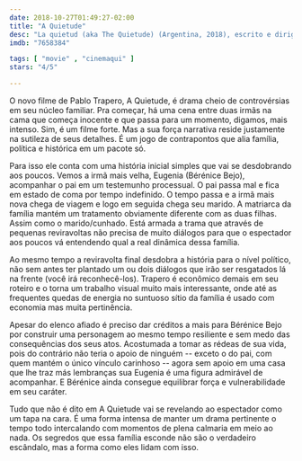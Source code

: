 ```yaml
---
date: 2018-10-27T01:49:27-02:00
title: "A Quietude"
desc: "La quietud (aka The Quietude) (Argentina, 2018), escrito e dirigido por Pablo Trapero, com Martina Gusman, Bérénice Bejo, Edgar Ramírez, Graciela Borges, Joaquín Furriel, Isidoro Tolcachir. Drama, atuação. #mostrasp"
imdb: "7658384"

tags: [ "movie" , "cinemaqui" ]
stars: "4/5"

---
```

O novo filme de Pablo Trapero, A Quietude, é drama cheio de controvérsias em seu núcleo familiar. Pra começar, há uma cena entre duas irmãs na cama que começa inocente e que passa para um momento, digamos, mais intenso. Sim, é um filme forte. Mas a sua força narrativa reside justamente na sutileza de seus detalhes. É um jogo de contrapontos que alia família, política e histórica em um pacote só.

Para isso ele conta com uma história inicial simples que vai se desdobrando aos poucos. Vemos a irmã mais velha, Eugenia (Bérénice Bejo), acompanhar o pai em um testemunho processual. O pai passa mal e fica em estado de coma por tempo indefinido. O tempo passa e a irmã mais nova chega de viagem e logo em seguida chega seu marido. A matriarca da família mantém um tratamento obviamente diferente com as duas filhas. Assim como o marido/cunhado. Está armada a trama que através de pequenas reviravoltas não precisa de muito diálogos para que o espectador aos poucos vá entendendo qual a real dinâmica dessa família.

Ao mesmo tempo a reviravolta final desdobra a história para o nível político, não sem antes ter plantado um ou dois diálogos que irão ser resgatados lá na frente (você irá reconhecê-los). Trapero é econômico demais em seu roteiro e o torna um trabalho visual muito mais interessante, onde até as frequentes quedas de energia no suntuoso sítio da família é usado com economia mas muita pertinência.

Apesar do elenco afiado é preciso dar créditos a mais para Bérénice Bejo por construir uma personagem ao mesmo tempo resiliente e sem medo das consequências dos seus atos. Acostumada a tomar as rédeas de sua vida, pois do contrário não teria o apoio de ninguém -- exceto o do pai, com quem mantém o único vínculo carinhoso -- agora sem apoio em uma casa que lhe traz más lembranças sua Eugenia é uma figura admirável de acompanhar. E Bérénice ainda consegue equilibrar força e vulnerabilidade em seu caráter.

Tudo que não é dito em A Quietude vai se revelando ao espectador como um tapa na cara. É uma forma intensa de manter um drama pertinente o tempo todo intercalando com momentos de plena calmaria em meio ao nada. Os segredos que essa família esconde não são o verdadeiro escândalo, mas a forma como eles lidam com isso.
